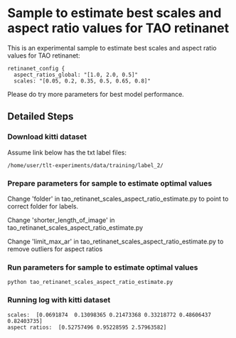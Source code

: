 # Sample to estimate best scales and aspect ratio values for TAO retinanet

This is an experimental sample to estimate best scales and aspect ratio values for TAO retinanet:

```
retinanet_config {
  aspect_ratios_global: "[1.0, 2.0, 0.5]"
  scales: "[0.05, 0.2, 0.35, 0.5, 0.65, 0.8]"
```

Please do try more parameters for best model performance.


## Detailed Steps

### Download kitti dataset

Assume link below has the txt label files:
```
/home/user/tlt-experiments/data/training/label_2/
```



### Prepare parameters for sample to estimate optimal values

Change 'folder' in tao_retinanet_scales_aspect_ratio_estimate.py to point to correct folder for labels.

Change 'shorter_length_of_image' in tao_retinanet_scales_aspect_ratio_estimate.py

Change 'limit_max_ar' in tao_retinanet_scales_aspect_ratio_estimate.py to remove outliers for aspect ratios




### Run parameters for sample to estimate optimal values

```
python tao_retinanet_scales_aspect_ratio_estimate.py
```



### Running log with kitti dataset


```
scales:  [0.0691874  0.13098365 0.21473368 0.33218772 0.48606437 0.82403735]
aspect ratios:  [0.52757496 0.95228595 2.57963582]
```


